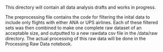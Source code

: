 This directory will contain all data analysis drafts and works in progress.

The preprocessing file contains the code for filtering the inital data to include only flights with either ANA or UPS airlines. Each of these filtered sets was then combined to make one complete raw dataset of an acceptable size, and outputted to a new rawdata csv file in the /data/raw directory.
The actual processing of this raw data will be done in the Processing Raw Data notebook.